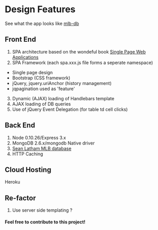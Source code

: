 Design Features
================

See what the app looks like [mlb-db]

Front End
------------
1. SPA architecture based on the wondeful book [Single Page Web Applications]
2. SPA Framework (each spa.xxx.js file forms a seperate namespace)
 - Single page design
 - Bootstrap (CSS framework)
 - jQuery, jquery.uriAnchor (history management)
 - jqpagination used as 'feature'
3. Dynamic (AJAX) loading of Handlebars template
4. AJAX loading of DB queries
5. Use of jQuery Event Delegation (for table td cell clicks)

Back End
----------

1. Node 0.10.26/Express 3.x
2. MongoDB 2.6.x/mongodb Native driver
3. [Sean Latham MLB database]
4. HTTP Caching

Cloud Hosting
--------------
Heroku 

Re-factor
----------
1. Use server side templating ?

#### Feel free to contribute to this project!



[Single Page Web Applications]:http://www.amazon.com/Single-Page-Applications-end---end/dp/1617290750/ref=sr_1_1?s=books&ie=UTF8&qid=1405382977&sr=1-1&keywords=single+page+web+applications

[Sean Latham MLB database]:http://www.seanlahman.com/baseball-archive/statistics/

[mlb-db]:http://mlb-db.herokuapp.com/